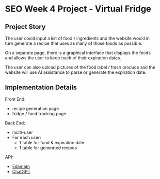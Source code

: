 # SEO Week 4 Project - Virtual Fridge

## Project Story

The user could input a list of food / ingredients and the website would in turn generate a recipe that uses as many of those foods as possible. 

On a separate page, there is a graphical interface that displays the foods and allows the user to keep track of their expiration dates. 

The user can also upload pictures of the food label / fresh produce and the website will use AI assistance to parse or generate the expiration date.

## Implementation Details

Front End:
- recipe generation page
- fridge / food tracking page

Back End:
- multi-user
- For each user:
  - 1 table for food & expiration date
  - 1 table for generated recipes

API:
- [Edamam](https://developer.edamam.com/edamam-docs-recipe-api)
- [ChatGPT](https://platform.openai.com/docs/api-reference/introduction)
